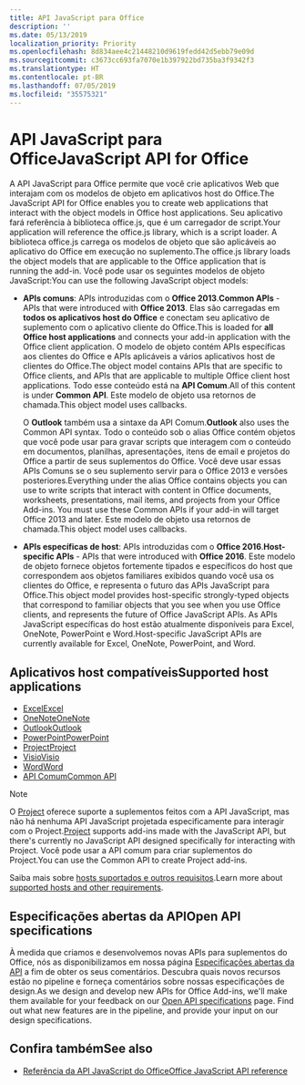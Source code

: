 ```yaml
---
title: API JavaScript para Office
description: ''
ms.date: 05/13/2019
localization_priority: Priority
ms.openlocfilehash: 8d834aee4c21448210d9619fedd42d5ebb79e09d
ms.sourcegitcommit: c3673cc693fa7070e1b397922bd735ba3f9342f3
ms.translationtype: HT
ms.contentlocale: pt-BR
ms.lasthandoff: 07/05/2019
ms.locfileid: "35575321"
---
```

# <a name="javascript-api-for-office"></a><span data-ttu-id="1f329-102">API JavaScript para Office</span><span class="sxs-lookup"><span data-stu-id="1f329-102">JavaScript API for Office</span></span>

<span data-ttu-id="1f329-103">A API JavaScript para Office permite que você crie aplicativos Web que interajam com os modelos de objeto em aplicativos host do Office.</span><span class="sxs-lookup"><span data-stu-id="1f329-103">The JavaScript API for Office enables you to create web applications that interact with the object models in Office host applications.</span></span> <span data-ttu-id="1f329-104">Seu aplicativo fará referência à biblioteca office.js, que é um carregador de script.</span><span class="sxs-lookup"><span data-stu-id="1f329-104">Your application will reference the office.js library, which is a script loader.</span></span> <span data-ttu-id="1f329-105">A biblioteca office.js carrega os modelos de objeto que são aplicáveis ao aplicativo do Office em execução no suplemento.</span><span class="sxs-lookup"><span data-stu-id="1f329-105">The office.js library loads the object models that are applicable to the Office application that is running the add-in.</span></span> <span data-ttu-id="1f329-106">Você pode usar os seguintes modelos de objeto JavaScript:</span><span class="sxs-lookup"><span data-stu-id="1f329-106">You can use the following JavaScript object models:</span></span>

- <span data-ttu-id="1f329-107">**APIs comuns**: APIs introduzidas com o **Office 2013**.</span><span class="sxs-lookup"><span data-stu-id="1f329-107">**Common APIs** - APIs that were introduced with **Office 2013**.</span></span> <span data-ttu-id="1f329-108">Elas são carregadas em **todos os aplicativos host do Office** e conectam seu aplicativo de suplemento com o aplicativo cliente do Office.</span><span class="sxs-lookup"><span data-stu-id="1f329-108">This is loaded for **all Office host applications** and connects your add-in application with the Office client application.</span></span> <span data-ttu-id="1f329-109">O modelo de objeto contém APIs específicas aos clientes do Office e APIs aplicáveis a vários aplicativos host de clientes do Office.</span><span class="sxs-lookup"><span data-stu-id="1f329-109">The object model contains APIs that are specific to Office clients, and APIs that are applicable to multiple Office client host applications.</span></span> <span data-ttu-id="1f329-110">Todo esse conteúdo está na **API Comum**.</span><span class="sxs-lookup"><span data-stu-id="1f329-110">All of this content is under **Common API**.</span></span> <span data-ttu-id="1f329-111">Este modelo de objeto usa retornos de chamada.</span><span class="sxs-lookup"><span data-stu-id="1f329-111">This object model uses callbacks.</span></span> 

  <span data-ttu-id="1f329-112">O **Outlook** também usa a sintaxe da API Comum.</span><span class="sxs-lookup"><span data-stu-id="1f329-112">**Outlook** also uses the Common API syntax.</span></span> <span data-ttu-id="1f329-113">Todo o conteúdo sob o alias Office contém objetos que você pode usar para gravar scripts que interagem com o conteúdo em documentos, planilhas, apresentações, itens de email e projetos do Office a partir de seus suplementos do Office. Você deve usar essas APIs Comuns se o seu suplemento servir para o Office 2013 e versões posteriores.</span><span class="sxs-lookup"><span data-stu-id="1f329-113">Everything under the alias Office contains objects you can use to write scripts that interact with content in Office documents, worksheets, presentations, mail items, and projects from your Office Add-ins. You must use these Common APIs if your add-in will target Office 2013 and later.</span></span> <span data-ttu-id="1f329-114">Este modelo de objeto usa retornos de chamada.</span><span class="sxs-lookup"><span data-stu-id="1f329-114">This object model uses callbacks.</span></span>

- <span data-ttu-id="1f329-115">**APIs específicas de host**: APIs introduzidas com o **Office 2016**.</span><span class="sxs-lookup"><span data-stu-id="1f329-115">**Host-specific APIs** - APIs that were introduced with **Office 2016**.</span></span> <span data-ttu-id="1f329-116">Este modelo de objeto fornece objetos fortemente tipados e específicos do host que correspondem aos objetos familiares exibidos quando você usa os clientes do Office, e representa o futuro das APIs JavaScript para Office.</span><span class="sxs-lookup"><span data-stu-id="1f329-116">This object model provides host-specific strongly-typed objects that correspond to familiar objects that you see when you use Office clients, and represents the future of Office JavaScript APIs.</span></span> <span data-ttu-id="1f329-117">As APIs JavaScript específicas do host estão atualmente disponíveis para Excel, OneNote, PowerPoint e Word.</span><span class="sxs-lookup"><span data-stu-id="1f329-117">Host-specific JavaScript APIs are currently available for Excel, OneNote, PowerPoint, and Word.</span></span>

## <a name="supported-host-applications"></a><span data-ttu-id="1f329-118">Aplicativos host compatíveis</span><span class="sxs-lookup"><span data-stu-id="1f329-118">Supported host applications</span></span>

- [<span data-ttu-id="1f329-119">Excel</span><span class="sxs-lookup"><span data-stu-id="1f329-119">Excel</span></span>](overview/excel-add-ins-reference-overview.md)
- [<span data-ttu-id="1f329-120">OneNote</span><span class="sxs-lookup"><span data-stu-id="1f329-120">OneNote</span></span>](overview/onenote-add-ins-javascript-reference.md)
- [<span data-ttu-id="1f329-121">Outlook</span><span class="sxs-lookup"><span data-stu-id="1f329-121">Outlook</span></span>](requirement-sets/outlook-api-requirement-sets.md)
- [<span data-ttu-id="1f329-122">PowerPoint</span><span class="sxs-lookup"><span data-stu-id="1f329-122">PowerPoint</span></span>](overview/powerpoint-add-ins-reference-overview.md)
- [<span data-ttu-id="1f329-123">Project</span><span class="sxs-lookup"><span data-stu-id="1f329-123">Project</span></span>](overview/project-add-ins-reference-overview.md)
- [<span data-ttu-id="1f329-124">Visio</span><span class="sxs-lookup"><span data-stu-id="1f329-124">Visio</span></span>](overview/visio-javascript-reference-overview.md)
- [<span data-ttu-id="1f329-125">Word</span><span class="sxs-lookup"><span data-stu-id="1f329-125">Word</span></span>](overview/word-add-ins-reference-overview.md)
- [<span data-ttu-id="1f329-126">API Comum</span><span class="sxs-lookup"><span data-stu-id="1f329-126">Common API</span></span>](requirement-sets/office-add-in-requirement-sets.md)

> [!NOTE] 
> <span data-ttu-id="1f329-127">O [Project](overview/project-add-ins-reference-overview.md) oferece suporte a suplementos feitos com a API JavaScript, mas não há nenhuma API JavaScript projetada especificamente para interagir com o Project.</span><span class="sxs-lookup"><span data-stu-id="1f329-127">[Project](overview/project-add-ins-reference-overview.md) supports add-ins made with the JavaScript API, but there's currently no JavaScript API designed specifically for interacting with Project.</span></span> <span data-ttu-id="1f329-128">Você pode usar a API comum para criar suplementos do Project.</span><span class="sxs-lookup"><span data-stu-id="1f329-128">You can use the Common API to create Project add-ins.</span></span>

<span data-ttu-id="1f329-129">Saiba mais sobre [hosts suportados e outros requisitos](../concepts/requirements-for-running-office-add-ins.md).</span><span class="sxs-lookup"><span data-stu-id="1f329-129">Learn more about [supported hosts and other requirements](../concepts/requirements-for-running-office-add-ins.md).</span></span>

## <a name="open-api-specifications"></a><span data-ttu-id="1f329-130">Especificações abertas da API</span><span class="sxs-lookup"><span data-stu-id="1f329-130">Open API specifications</span></span>

<span data-ttu-id="1f329-p106">À medida que criamos e desenvolvemos novas APIs para suplementos do Office, nós as disponibilizamos em nossa página [Especificações abertas da API](openspec/openspec.md) a fim de obter os seus comentários. Descubra quais novos recursos estão no pipeline e forneça comentários sobre nossas especificações de design.</span><span class="sxs-lookup"><span data-stu-id="1f329-p106">As we design and develop new APIs for Office Add-ins, we'll make them available for your feedback on our [Open API specifications](openspec/openspec.md) page. Find out what new features are in the pipeline, and provide your input on our design specifications.</span></span>

## <a name="see-also"></a><span data-ttu-id="1f329-133">Confira também</span><span class="sxs-lookup"><span data-stu-id="1f329-133">See also</span></span>

- [<span data-ttu-id="1f329-134">Referência da API JavaScript do Office</span><span class="sxs-lookup"><span data-stu-id="1f329-134">Office JavaScript API reference</span></span>](/javascript/api/overview/office)

